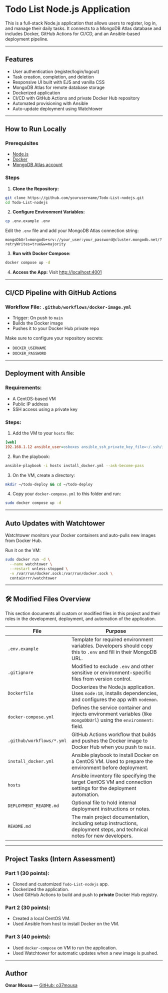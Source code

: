 # Todo List Node.js Application

This is a full-stack Node.js application that allows users to register, log in, and manage their daily tasks. It connects to a MongoDB Atlas database and includes Docker, GitHub Actions for CI/CD, and an Ansible-based deployment pipeline.

---

## Features

- User authentication (register/login/logout)
- Task creation, completion, and deletion
- Responsive UI built with EJS and vanilla CSS
- MongoDB Atlas for remote database storage
- Dockerized application
- CI/CD with GitHub Actions and private Docker Hub repository
- Automated provisioning with Ansible
- Auto-update deployment using Watchtower

---

## How to Run Locally

### Prerequisites

- [Node.js](https://nodejs.org/)
- [Docker](https://www.docker.com/)
- [MongoDB Atlas account](https://www.mongodb.com/cloud/atlas)

### Steps

1. **Clone the Repository:**

```bash
git clone https://github.com/yourusername/Todo-List-nodejs.git
cd Todo-List-nodejs
```

2. **Configure Environment Variables:**

```bash
cp .env.example .env
```

Edit the `.env` file and add your MongoDB Atlas connection string:

```
mongoDbUrl=mongodb+srv://your_user:your_password@cluster.mongodb.net/?retryWrites=true&w=majority
```

3. **Run with Docker Compose:**

```bash
docker compose up -d
```

4. **Access the App:** Visit [http://localhost:4001](http://localhost:4001)

---

## CI/CD Pipeline with GitHub Actions

### Workflow File: `.github/workflows/docker-image.yml`

- Trigger: On push to `main`
- Builds the Docker image
- Pushes it to your Docker Hub private repo

Make sure to configure your repository secrets:

- `DOCKER_USERNAME`
- `DOCKER_PASSWORD`

---

## Deployment with Ansible

### Requirements:

- A CentOS-based VM
- Public IP address
- SSH access using a private key

### Steps:

1. Add the VM to your `hosts` file:

```ini
[web]
192.168.1.12 ansible_user=osboxes ansible_ssh_private_key_file=~/.ssh/id_rsa
```

2. Run the playbook:

```bash
ansible-playbook -i hosts install_docker.yml --ask-become-pass
```

3. On the VM, create a directory:

```bash
mkdir ~/todo-deploy && cd ~/todo-deploy
```

4. Copy your `docker-compose.yml` to this folder and run:

```bash
sudo docker compose up -d
```

---

## Auto Updates with Watchtower

Watchtower monitors your Docker containers and auto-pulls new images from Docker Hub.

Run it on the VM:

```bash
sudo docker run -d \
  --name watchtower \
  --restart unless-stopped \
  -v /var/run/docker.sock:/var/run/docker.sock \
  containrrr/watchtower
```

---

## 🛠️ Modified Files Overview

This section documents all custom or modified files in this project and their roles in the development, deployment, and automation of the application.

| File                        | Purpose                                                                                                                 |
| --------------------------- | ----------------------------------------------------------------------------------------------------------------------- |
| `.env.example`            | Template for required environment variables. Developers should copy this to `.env` and fill in their MongoDB URL.     |
| `.gitignore`              | Modified to exclude `.env` and other sensitive or environment-specific files from version control.                    |
| `Dockerfile`              | Dockerizes the Node.js application. Uses `node:18`, installs dependencies, and configures the app with `nodemon`.   |
| `docker-compose.yml`      | Defines the service container and injects environment variables (like `mongoDbUrl`) using the `environment:` field. |
| `.github/workflows/*.yml` | GitHub Actions workflow that builds and pushes the Docker image to Docker Hub when you push to `main`.                |
| `install_docker.yml`      | Ansible playbook to install Docker on a CentOS VM. Used to prepare the environment before deployment.                   |
| `hosts`                   | Ansible inventory file specifying the target CentOS VM and connection settings for the deployment automation.           |
| `DEPLOYMENT_README.md`    | Optional file to hold internal deployment instructions or notes.                                                        |
| `README.md`               | The main project documentation, including setup instructions, deployment steps, and technical notes for new developers. |

---

## Project Tasks (Intern Assessment)

### Part 1 (30 points):

- Cloned and customized `Todo-List-nodejs` app.
- Dockerized the application.
- Used GitHub Actions to build and push to **private** Docker Hub registry.

### Part 2 (30 points):

- Created a local CentOS VM.
- Used Ansible from host to install Docker on the VM.

### Part 3 (40 points):

- Used `docker-compose` on VM to run the application.
- Used Watchtower for automatic updates when a new image is pushed.

---

## Author

**Omar Mousa** — [GitHub: o37mousa](https://github.com/o37mousa)

